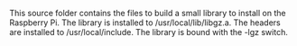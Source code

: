 This source folder contains the files to build a small library to install on the Raspberry Pi. The library is
installed to /usr/local/lib/libgz.a. The headers are installed to /usr/local/include. The library is bound with
the -lgz switch.

